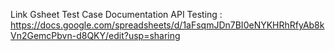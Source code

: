 Link Gsheet Test Case Documentation API Testing :  https://docs.google.com/spreadsheets/d/1aFsqmJDn7BI0eNYKHRhRfyAb8kVn2GemcPbvn-d8QKY/edit?usp=sharing
